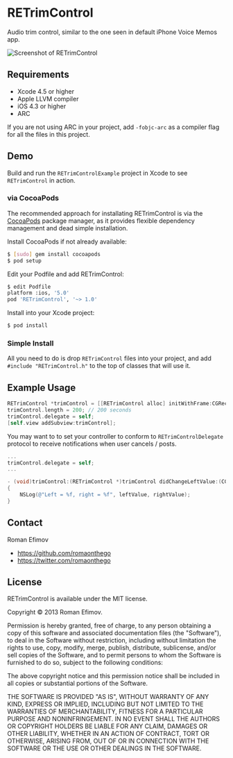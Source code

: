 # RETrimControl

Audio trim control, similar to the one seen in default iPhone Voice Memos app.

![Screenshot of RETrimControl](https://github.com/romaonthego/RETrimControl/raw/master/Screenshot.png "RETrimControl Screenshot")

## Requirements
* Xcode 4.5 or higher
* Apple LLVM compiler
* iOS 4.3 or higher
* ARC

If you are not using ARC in your project, add `-fobjc-arc` as a compiler flag for all the files in this project.

## Demo

Build and run the `RETrimControlExample` project in Xcode to see `RETrimControl` in action.

### via CocoaPods

The recommended approach for installating RETrimControl is via the [CocoaPods](http://cocoapods.org/) package manager, as it provides flexible dependency management and dead simple installation.

Install CocoaPods if not already available:

``` bash
$ [sudo] gem install cocoapods
$ pod setup
```

Edit your Podfile and add RETrimControl:

``` bash
$ edit Podfile
platform :ios, '5.0'
pod 'RETrimControl', '~> 1.0'
```

Install into your Xcode project:

``` bash
$ pod install
```

### Simple Install

All you need to do is drop `RETrimControl` files into your project, and add `#include "RETrimControl.h"` to the top of classes that will use it.

## Example Usage

``` objective-c
RETrimControl *trimControl = [[RETrimControl alloc] initWithFrame:CGRectMake(10, (self.view.frame.size.height - 28) / 2.0f, 300, 28)];
trimControl.length = 200; // 200 seconds
trimControl.delegate = self;
[self.view addSubview:trimControl];
```

You may want to to set your controller to conform to `RETrimControlDelegate` protocol to receive notifications when user cancels / posts.

``` objective-c
...
trimControl.delegate = self;
...
```

``` objective-c
- (void)trimControl:(RETrimControl *)trimControl didChangeLeftValue:(CGFloat)leftValue rightValue:(CGFloat)rightValue
{
    NSLog(@"Left = %f, right = %f", leftValue, rightValue);
}
```

## Contact

Roman Efimov

- https://github.com/romaonthego
- https://twitter.com/romaonthego

## License

RETrimControl is available under the MIT license.

Copyright © 2013 Roman Efimov.

Permission is hereby granted, free of charge, to any person obtaining a copy of this software and associated documentation files (the "Software"), to deal in the Software without restriction, including without limitation the rights to use, copy, modify, merge, publish, distribute, sublicense, and/or sell copies of the Software, and to permit persons to whom the Software is furnished to do so, subject to the following conditions:

The above copyright notice and this permission notice shall be included in all copies or substantial portions of the Software.

THE SOFTWARE IS PROVIDED "AS IS", WITHOUT WARRANTY OF ANY KIND, EXPRESS OR IMPLIED, INCLUDING BUT NOT LIMITED TO THE WARRANTIES OF MERCHANTABILITY, FITNESS FOR A PARTICULAR PURPOSE AND NONINFRINGEMENT. IN NO EVENT SHALL THE AUTHORS OR COPYRIGHT HOLDERS BE LIABLE FOR ANY CLAIM, DAMAGES OR OTHER LIABILITY, WHETHER IN AN ACTION OF CONTRACT, TORT OR OTHERWISE, ARISING FROM, OUT OF OR IN CONNECTION WITH THE SOFTWARE OR THE USE OR OTHER DEALINGS IN THE SOFTWARE.